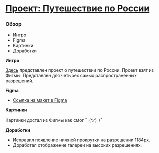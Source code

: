 # [Проект: Путешествие по России](https://evgeniyandryushchenko.github.io/russian-travel/index.html)

### Обзор
* Интро
* Figma
* Картинки
* Доработки

**Интро**

[Здесь](https://evgeniyandryushchenko.github.io/russian-travel/index.html) представлен проект о путешествии по России.
Проект взят из Фигмы. Представлен для четырех самых распространенных разрешений.

**Figma**

* [Ссылка на макет в Figma](https://www.figma.com/file/5S2WSbEFL6awjVWJ0NWL8Q/Sprint-3_-Russia-_-desktop-mobile?node-id=28503%3A0)

**Картинки**

Картинки достал из Фигмы как смог ¯\_(ツ)_/¯

**Доработки**

* Исправил появление нижней прокрутки на разрешении 1184px.
* Доработал отображение галереи на высоких разрешениях.
